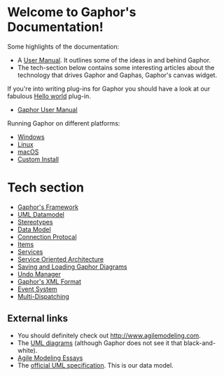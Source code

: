 # Welcome to Gaphor's Documentation!

Some highlights of the documentation:

-   A [User Manual](manual/index.md). It outlines some of the ideas in and
behind Gaphor.
-   The tech-section below contains some interesting articles about the
technology that drives Gaphor and Gaphas, Gaphor's canvas widget.

If you're into writing plug-ins for Gaphor you should have a look at
our fabulous [Hello
world](https://github.com/gaphor/gaphor.plugins.helloworld) plug-in.


* [Gaphor User Manual](manual/index.md)

Running Gaphor on different platforms:

* [Windows](windows.md)
* [Linux](linux.md)
* [macOS](macos.md)
* [Custom Install](custominstall.md)

Tech section
============

* [Gaphor's Framework](framework.md)
* [UML Datamodel](model.md)
* [Stereotypes](stereotypes.md)
* [Data Model](datamodel.md)
* [Connection Protocal](connect.md)
* [Items](items.md)
* [Services](services.md)
* [Service Oriented Architecture](so.md)
* [Saving and Loading Gaphor Diagrams](storage.md)
* [Undo Manager](undo.md)
* [Gaphor's XML Format](xml-format.md)
* [Event System](event_system.md)
* [Multi-Dispatching](multidispatching.md)

External links
--------------

-   You should definitely check out <http://www.agilemodeling.com>.
-   The [UML diagrams](http://www.agilemodeling.com/essays/umlDiagrams.htm)
(although Gaphor does not see it that black-and-white).
-   [Agile Modeling Essays](http://www.agilemodeling.com/essays)
-   The [official UML specification](https://www.omg.org/spec/UML). This is our
data model.
